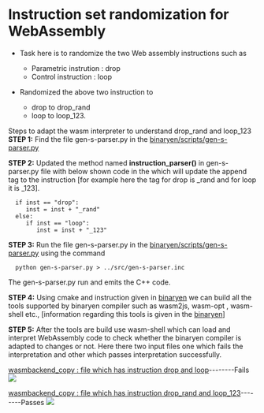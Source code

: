 # Instruction set randomization for WebAssembly  

* Task here is to randomize the two Web assembly instructions such as 
    * Parametric instrution : drop  
    * Control instruction : loop

* Randomized the above two instruction to 
    * drop to drop_rand 
    * loop to loop_123.

Steps to adapt the wasm interpreter to understand drop_rand and loop_123  
**STEP 1:** Find the file gen-s-parser.py in the [binaryen/scripts/gen-s-parser.py](https://github.com/WebAssembly/binaryen/tree/master/scripts)

**STEP 2:** Updated the method named **instruction_parser()** in gen-s-parser.py file with below shown code in the which will update the append tag to the instruction [for example here the tag for drop is _rand and for loop it is _123]. 
  
      if inst == "drop":
         inst = inst + "_rand"        
      else:
         if inst == "loop":
            inst = inst + "_123"
      
**STEP 3:** Run the file gen-s-parser.py in the [binaryen/scripts/gen-s-parser.py](https://github.com/WebAssembly/binaryen/tree/master/scripts) using the command 

      python gen-s-parser.py > ../src/gen-s-parser.inc

The gen-s-parser.py run and emits the C++ code.

**STEP 4:** Using cmake and instruction given in [binaryen](https://github.com/WebAssembly/binaryen) we can build all the tools supported by binaryen compiler such as wasm2js, wasm-opt , wasm-shell etc., [information regarding this tools is given in the [binaryen](https://github.com/WebAssembly/binaryen)]

**STEP 5:** After the tools are build use wasm-shell which can load and interpret WebAssembly code to check whether the binaryen compiler is adapted to changes or not. Here there two input files one which fails the interpretation and other which passes interpretation successfully.

[wasmbackend_copy : file which has instruction drop and loop](https://github.com/tareq97/Tasks/blob/master/math_functions/wasmbackend_copy.wast)--------Fails
<img src="https://github.com/tareq97/Tasks/blob/master/screenshots/2.PNG">

[wasmbackend_copy : file which has instruction drop_rand and loop_123](https://github.com/tareq97/Tasks/blob/master/math_functions/wasmbackend_copy-randomized_droploop.wast)--------Passes
<img src="https://github.com/tareq97/Tasks/blob/master/screenshots/3.PNG">
